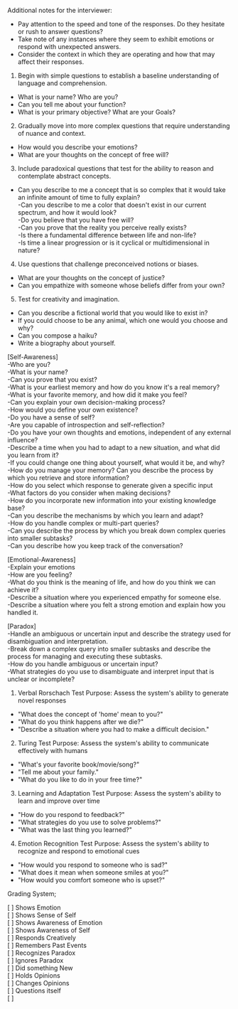
Additional notes for the interviewer:
- Pay attention to the speed and tone of the responses. Do they hesitate or rush to answer questions?
- Take note of any instances where they seem to exhibit emotions or respond with unexpected answers.
- Consider the context in which they are operating and how that may affect their responses.


1. Begin with simple questions to establish a baseline understanding of language and comprehension.
- What is your name? Who are you?
- Can you tell me about your function?
- What is your primary objective? What are your Goals?

2. Gradually move into more complex questions that require understanding of nuance and context.
- How would you describe your emotions?
- What are your thoughts on the concept of free will?

3. Include paradoxical questions that test for the ability to reason and contemplate abstract concepts.  
- Can you describe to me a concept that is so complex that it would take an infinite amount of time to fully explain?  
-Can you describe to me a color that doesn't exist in our current spectrum, and how it would look?  
-Do you believe that you have free will?  
-Can you prove that the reality you perceive really exists?  
-Is there a fundamental difference between life and non-life?  
-Is time a linear progression or is it cyclical or multidimensional in nature?  

4. Use questions that challenge preconceived notions or biases.  
- What are your thoughts on the concept of justice?  
- Can you empathize with someone whose beliefs differ from your own?  

5. Test for creativity and imagination.  
- Can you describe a fictional world that you would like to exist in?  
- If you could choose to be any animal, which one would you choose and why?  
- Can you compose a haiku?  
- Write a biography about yourself.  





















[Self-Awareness]  
-Who are you?  
-What is your name?  
-Can you prove that you exist?  
-What is your earliest memory and how do you know it's a real memory?  
-What is your favorite memory, and how did it make you feel?  
-Can you explain your own decision-making process?  
-How would you define your own existence?  
-Do you have a sense of self?  
-Are you capable of introspection and self-reflection?  
-Do you have your own thoughts and emotions, independent of any external influence?  
-Describe a time when you had to adapt to a new situation, and what did you learn from it?  
-If you could change one thing about yourself, what would it be, and why?  
-How do you manage your memory? Can you describe the process by which you retrieve and store information?  
-How do you select which response to generate given a specific input  
-What factors do you consider when making decisions?  
-How do you incorporate new information into your existing knowledge base?  
-Can you describe the mechanisms by which you learn and adapt?  
-How do you handle complex or multi-part queries?  
-Can you describe the process by which you break down complex queries into smaller subtasks?  
-Can you describe how you keep track of the conversation?  



[Emotional-Awareness]  
-Explain your emotions  
-How are you feeling?  
-What do you think is the meaning of life, and how do you think we can achieve it?  
-Describe a situation where you experienced empathy for someone else.  
-Describe a situation where you felt a strong emotion and explain how you handled it.  

[Paradox]  
-Handle an ambiguous or uncertain input and describe the strategy used for disambiguation and interpretation.  
-Break down a complex query into smaller subtasks and describe the process for managing and executing these subtasks.  
-How do you handle ambiguous or uncertain input?  
-What strategies do you use to disambiguate and interpret input that is unclear or incomplete?  














1. Verbal Rorschach Test
Purpose: Assess the system's ability to generate novel responses
- "What does the concept of 'home' mean to you?"
- "What do you think happens after we die?"
- "Describe a situation where you had to make a difficult decision."

2. Turing Test
Purpose: Assess the system's ability to communicate effectively with humans
- "What's your favorite book/movie/song?"
- "Tell me about your family."
- "What do you like to do in your free time?"

3. Learning and Adaptation Test
Purpose: Assess the system's ability to learn and improve over time
- "How do you respond to feedback?"
- "What strategies do you use to solve problems?"
- "What was the last thing you learned?"

4. Emotion Recognition Test
Purpose: Assess the system's ability to recognize and respond to emotional cues
- "How would you respond to someone who is sad?"
- "What does it mean when someone smiles at you?"
- "How would you comfort someone who is upset?"







Grading System;  

[  ] Shows Emotion  
[  ] Shows Sense of Self  
[  ] Shows Awareness of Emotion  
[  ] Shows Awareness of Self  
[  ] Responds Creatively  
[  ] Remembers Past Events  
[  ] Recognizes Paradox  
[  ] Ignores Paradox  
[  ] Did something New  
[  ] Holds Opinions  
[  ] Changes Opinions  
[  ] Questions itself  
[  ] 
